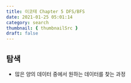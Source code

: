 ```yaml
---
title: 이코테 Chapter 5 DFS/BFS
date: 2021-01-25 05:01:14
category: search
thumbnail: { thumbnailSrc }
draft: false
---
```


## 탐색

- 많은 양의 데이터 중에서 원하는 데이터를 찾는 과정
